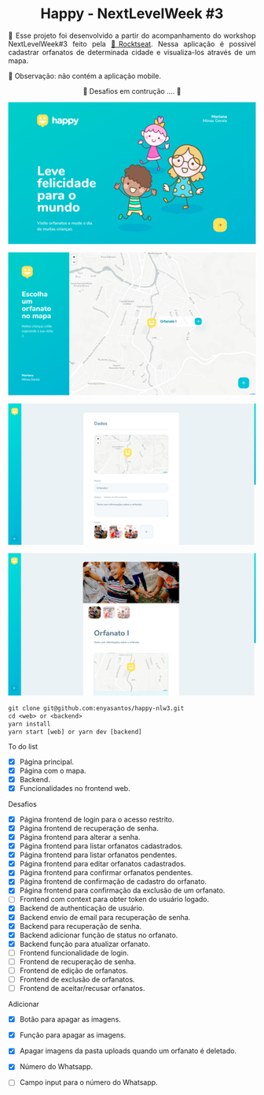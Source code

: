 <h1 align="center"> Happy - NextLevelWeek #3 </h1>

<p align="justify">🚀 Esse projeto foi desenvolvido a partir do acompanhamento do workshop NextLevelWeek#3 feito pela <a href="https://rocketseat.com.br/">🔗Rocktseat</a>. Nessa aplicação é possivel cadastrar orfanatos de determinada cidade e visualiza-los através de um mapa.</p>

<p align="justify">📣 Observação: não contém a aplicação mobile.</p>

<p align="center"> 
  🚧 Desafios em contrução .... 🚧
</p>

<p align="center">
  <img alt="Pagina home"  src="screenshot/home.png" />
</p>

<p align="center">
  <img alt="Pagina home"  src="screenshot/orphanages_map.png" />
</p>

<p align="center">
  <img alt="Pagina home"  src="screenshot/create_orphanage.png" />
</p>

<p align="center">
  <img alt="Pagina home"  src="screenshot/orphanage.png" />
</p>


```
git clone git@github.com:enyasantos/happy-nlw3.git
cd <web> or <backend>
yarn install
yarn start [web] or yarn dev [backend]
```

To do list
- [x] Página principal.
- [x] Página com o mapa.
- [x] Backend.
- [x] Funcionalidades no frontend web.

Desafios
- [x] Página frontend de login para o acesso restrito.
- [x] Página frontend de recuperação de senha.
- [x] Página frontend para alterar a senha.
- [x] Página frontend para listar orfanatos cadastrados.
- [x] Página frontend para listar orfanatos pendentes.
- [x] Página frontend para editar orfanatos cadastrados.
- [x] Página frontend para confirmar orfanatos pendentes.
- [x] Página frontend de confirmação de cadastro do orfanato.
- [x] Página frontend para confirmação da exclusão de um orfanato.
- [ ] Frontend com context para obter token do usuário logado.
- [x] Backend de authenticação de usuário.
- [x] Backend envio de email para recuperação de senha.
- [x] Backend para recuperação de senha.
- [x] Backend adicionar função de status no orfanato.
- [x] Backend função para atualizar orfanato.
- [ ] Frontend funcionalidade de login.
- [ ] Frontend de recuperação de senha.
- [ ] Frontend de edição de orfanatos.
- [ ] Frontend de exclusão de orfanatos.
- [ ] Frontend de aceitar/recusar orfanatos.

Adicionar
- [x] Botão para apagar as imagens.
- [x] Função para apagar as imagens.
- [x] Apagar imagens da pasta uploads quando um orfanato é deletado.
- [x] Número do Whatsapp.
- [ ] Campo input para o número do Whatsapp.

